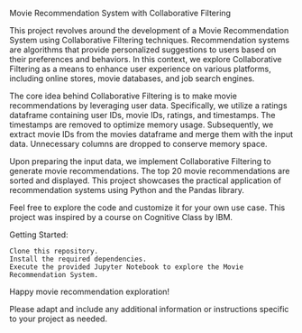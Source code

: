 Movie Recommendation System with Collaborative Filtering

This project revolves around the development of a Movie Recommendation System using Collaborative Filtering techniques. Recommendation systems are algorithms that provide personalized suggestions to users based on their preferences and behaviors. In this context, we explore Collaborative Filtering as a means to enhance user experience on various platforms, including online stores, movie databases, and job search engines.

The core idea behind Collaborative Filtering is to make movie recommendations by leveraging user data. Specifically, we utilize a ratings dataframe containing user IDs, movie IDs, ratings, and timestamps. The timestamps are removed to optimize memory usage. Subsequently, we extract movie IDs from the movies dataframe and merge them with the input data. Unnecessary columns are dropped to conserve memory space.

Upon preparing the input data, we implement Collaborative Filtering to generate movie recommendations. The top 20 movie recommendations are sorted and displayed. This project showcases the practical application of recommendation systems using Python and the Pandas library.

Feel free to explore the code and customize it for your own use case. This project was inspired by a course on Cognitive Class by IBM.

Getting Started:

    Clone this repository.
    Install the required dependencies.
    Execute the provided Jupyter Notebook to explore the Movie Recommendation System.

Happy movie recommendation exploration!

Please adapt and include any additional information or instructions specific to your project as needed.
